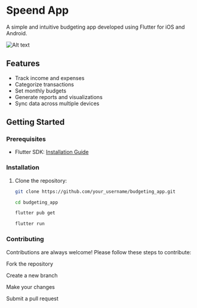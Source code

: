 #  Speend App

A simple and intuitive budgeting app developed using Flutter for iOS and Android.

![Alt text](https://ibb.co/2yDSkhH)

## Features

- Track income and expenses
- Categorize transactions
- Set monthly budgets
- Generate reports and visualizations
- Sync data across multiple devices

## Getting Started

### Prerequisites

- Flutter SDK: [Installation Guide](https://flutter.dev/docs/get-started/install)

### Installation

1. Clone the repository:

   ```bash
   git clone https://github.com/your_username/budgeting_app.git

   cd budgeting_app

   flutter pub get

   flutter run

### Contributing

Contributions are always welcome! Please follow these steps to contribute:

Fork the repository

Create a new branch

Make your changes

Submit a pull request
